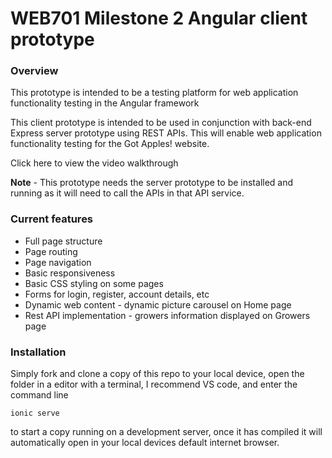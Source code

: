 # WEB701 Milestone 2 Angular client prototype

### Overview
This prototype is intended to be a testing platform for web application functionality testing in the Angular framework

This client prototype is intended to be used in conjunction with back-end Express server prototype using REST APIs.  This will enable web application functionality testing for the Got Apples! website. 

Click here to view the video walkthrough

<b>Note</b> - This prototype needs the server prototype to be installed and running as it will need to call the APIs in that API service.

### Current features
<ul>
  <li>Full page structure</li>
  <li>Page routing</li>
  <li>Page navigation</li>
  <li>Basic responsiveness</li>
  <li>Basic CSS styling on some pages</li>
  <li>Forms for login, register, account details, etc</li>
  <li>Dynamic web content - dynamic picture carousel on Home page</li> 
  <li>Rest API implementation - growers information displayed on Growers page</li>
</ul>

### Installation
Simply fork and clone a copy of this repo to your local device, open the folder in a editor with a terminal, I recommend VS code, and enter the command line 
```
ionic serve
```
to start a copy running on a development server, once it has compiled it will automatically open in your local devices default internet browser.

